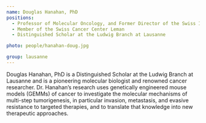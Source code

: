 ```yaml
---
name: Douglas Hanahan, PhD
positions: 
  - Professor of Molecular Oncology, and Former Director of the Swiss Institute for Experimental Cancer Research
  - Member of the Swiss Cancer Center Leman
  - Distinguished Scholar at the Ludwig Branch at Lausanne

photo: people/hanahan-doug.jpg

group: lausanne
---
```


Douglas Hanahan, PhD is a Distinguished Scholar at the Ludwig Branch at Lausanne and is a pioneering molecular biologist and renowned cancer researcher. Dr. Hanahan’s research uses genetically engineered mouse models (GEMMs) of cancer to investigate the molecular mechanisms of multi-step tumorigenesis, in particular invasion, metastasis, and evasive resistance to targeted therapies, and to translate that knowledge into new therapeutic approaches.
